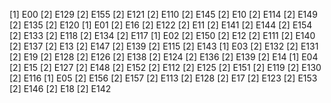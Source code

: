 [1] E00
	[2] E129
	[2] E155
	[2] E121
	[2] E110
	[2] E145
	[2] E10
	[2] E114
	[2] E149
	[2] E135
	[2] E120
[1] E01
	[2] E16
	[2] E122
	[2] E11
	[2] E141
	[2] E144
	[2] E154
	[2] E133
	[2] E118
	[2] E134
	[2] E117
[1] E02
	[2] E150
	[2] E12
	[2] E111
	[2] E140
	[2] E137
	[2] E13
	[2] E147
	[2] E139
	[2] E115
	[2] E143
[1] E03
	[2] E132
	[2] E131
	[2] E19
	[2] E128
	[2] E126
	[2] E138
	[2] E124
	[2] E136
	[2] E139
	[2] E14
[1] E04
	[2] E15
	[2] E127
	[2] E148
	[2] E152
	[2] E112
	[2] E125
	[2] E151
	[2] E119
	[2] E130
	[2] E116
[1] E05
	[2] E156
	[2] E157
	[2] E113
	[2] E128
	[2] E17
	[2] E123
	[2] E153
	[2] E146
	[2] E18
	[2] E142
